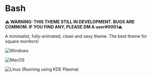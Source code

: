 # Bash

**⚠️ WARNING: THIS THEME STILL IN DEVELOPMENT. BUGS ARE COMMOM. IF YOU FIND ANY, PLEASE DM A user#0001⚠️**

A minimalist, fully-animated, clean and sexy theme. The best theme for square monitors!

![Windows](https://cdn.discordapp.com/attachments/539180316447997974/652546314659430442/1.png)

![MacOS](https://cdn.discordapp.com/attachments/539180316447997974/652546319323496486/2.png)

![Linux (Running using KDE Plasma)](https://cdn.discordapp.com/attachments/539180316447997974/652546316941131788/3.png)
